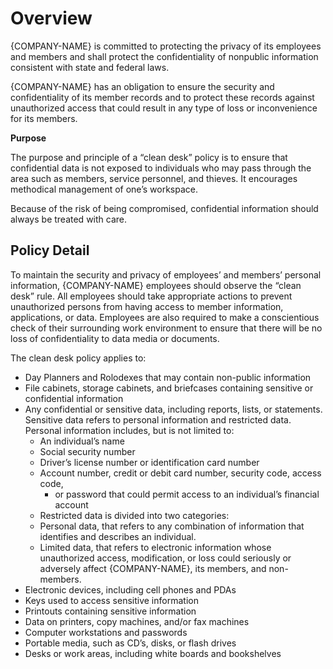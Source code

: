 # **Overview**

{COMPANY-NAME} is committed to protecting the privacy of its employees and members and shall protect the confidentiality of nonpublic information consistent with state and federal laws.

{COMPANY-NAME} has an obligation to ensure the security and confidentiality of its member records and to protect these records against unauthorized access that could result in any type of loss or inconvenience for its members.

**Purpose**

The purpose and principle of a “clean desk” policy is to ensure that confidential data is not exposed to individuals who may pass through the area such as members, service personnel, and thieves. It encourages methodical management of one’s workspace.

Because of the risk of being compromised, confidential information should always be treated with care.

## **Policy Detail**

To maintain the security and privacy of employees’ and members’ personal information, {COMPANY-NAME} employees should observe the “clean desk” rule. All employees should take appropriate actions to prevent unauthorized persons from having access to member information, applications, or data. Employees are also required to make a conscientious check of their surrounding work environment to ensure that there will be no loss of confidentiality to data media or documents.

The clean desk policy applies to:

- Day Planners and Rolodexes that may contain non-public information
- File cabinets, storage cabinets, and briefcases containing sensitive or confidential information
- Any confidential or sensitive data, including reports, lists, or statements. Sensitive data refers to personal information and restricted data. Personal information includes, but is not limited to:
  - An individual’s name
  - Social security number
  - Driver’s license number or identification card number
  - Account number, credit or debit card number, security code, access code,
    - or password that could permit access to an individual’s financial account
  - Restricted data is divided into two categories:
  - Personal data, that refers to any combination of information that identifies and describes an individual.
  - Limited data, that refers to electronic information whose unauthorized access, modification, or loss could seriously or adversely affect {COMPANY-NAME}, its members, and non-members.
- Electronic devices, including cell phones and PDAs
- Keys used to access sensitive information
- Printouts containing sensitive information
- Data on printers, copy machines, and/or fax machines
- Computer workstations and passwords
- Portable media, such as CD’s, disks, or flash drives
- Desks or work areas, including white boards and bookshelves